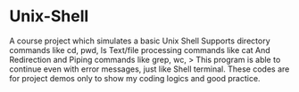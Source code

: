 # Unix-Shell
A course project which simulates a basic Unix Shell
Supports directory commands like cd, pwd, ls
Text/file processing commands like cat
And Redirection and Piping commands like grep, wc, >
This program is able to continue even with error messages, just like Shell terminal.
These codes are for project demos only to show my coding logics and good practice.
